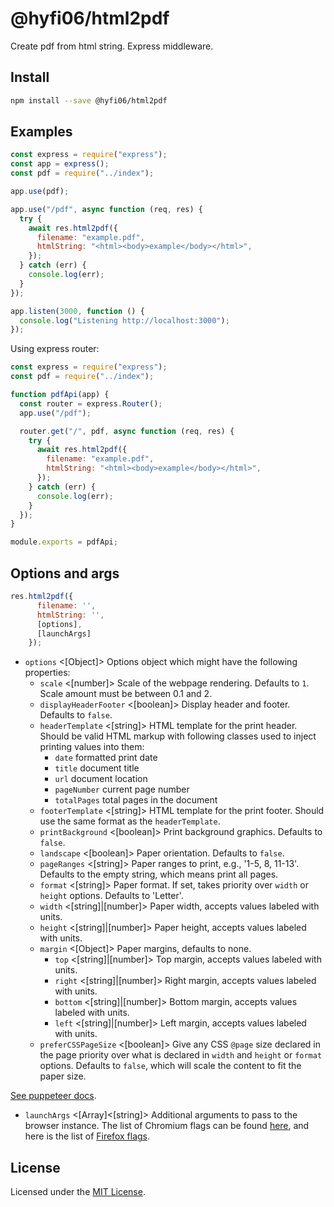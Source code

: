 # @hyfi06/html2pdf

Create pdf from html string. Express middleware.

## Install

```bash
npm install --save @hyfi06/html2pdf
```

## Examples

```js
const express = require("express");
const app = express();
const pdf = require("../index");

app.use(pdf);

app.use("/pdf", async function (req, res) {
  try {
    await res.html2pdf({
      filename: "example.pdf",
      htmlString: "<html><body>example</body></html>",
    });
  } catch (err) {
    console.log(err);
  }
});

app.listen(3000, function () {
  console.log("Listening http://localhost:3000");
});
```

Using express router:

```js
const express = require("express");
const pdf = require("../index");

function pdfApi(app) {
  const router = express.Router();
  app.use("/pdf");

  router.get("/", pdf, async function (req, res) {
    try {
      await res.html2pdf({
        filename: "example.pdf",
        htmlString: "<html><body>example</body></html>",
      });
    } catch (err) {
      console.log(err);
    }
  });
}

module.exports = pdfApi;
```

## Options and args

```js
res.html2pdf({
      filename: '',
      htmlString: '',
      [options],
      [launchArgs]
    });
```

- `options` <[Object]> Options object which might have the following properties:
  - `scale` <[number]> Scale of the webpage rendering. Defaults to `1`. Scale amount must be between 0.1 and 2.
  - `displayHeaderFooter` <[boolean]> Display header and footer. Defaults to `false`.
  - `headerTemplate` <[string]> HTML template for the print header. Should be valid HTML markup with following classes used to inject printing values into them:
    - `date` formatted print date
    - `title` document title
    - `url` document location
    - `pageNumber` current page number
    - `totalPages` total pages in the document
  - `footerTemplate` <[string]> HTML template for the print footer. Should use the same format as the `headerTemplate`.
  - `printBackground` <[boolean]> Print background graphics. Defaults to `false`.
  - `landscape` <[boolean]> Paper orientation. Defaults to `false`.
  - `pageRanges` <[string]> Paper ranges to print, e.g., '1-5, 8, 11-13'. Defaults to the empty string, which means print all pages.
  - `format` <[string]> Paper format. If set, takes priority over `width` or `height` options. Defaults to 'Letter'.
  - `width` <[string]|[number]> Paper width, accepts values labeled with units.
  - `height` <[string]|[number]> Paper height, accepts values labeled with units.
  - `margin` <[Object]> Paper margins, defaults to none.
    - `top` <[string]|[number]> Top margin, accepts values labeled with units.
    - `right` <[string]|[number]> Right margin, accepts values labeled with units.
    - `bottom` <[string]|[number]> Bottom margin, accepts values labeled with units.
    - `left` <[string]|[number]> Left margin, accepts values labeled with units.
  - `preferCSSPageSize` <[boolean]> Give any CSS `@page` size declared in the page priority over what is declared in `width` and `height` or `format` options. Defaults to `false`, which will scale the content to fit the paper size.

[See puppeteer docs](https://github.com/puppeteer/puppeteer/blob/v3.1.0/docs/api.md#pagepdfoptions).

- `launchArgs` <[Array]<[string]> Additional arguments to pass to the browser instance. The list of Chromium flags can be found [here](http://peter.sh/experiments/chromium-command-line-switches/), and here is the list of [Firefox flags](https://developer.mozilla.org/en-US/docs/Mozilla/Command_Line_Options).

## License

Licensed under the [MIT License](https://github.com/hyfi06/node-html2pdf/blob/master/LICENSE).
